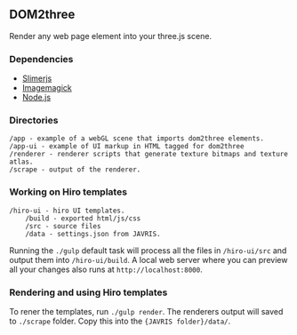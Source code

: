 ## DOM2three

Render any web page element into your three.js scene.

### Dependencies

* [Slimerjs](http://slimerjs.org)
* [Imagemagick](http://www.imagemagick.org)
* [Node.js](http://http://nodejs.org/)


### Directories

    /app - example of a webGL scene that imports dom2three elements.
    /app-ui - example of UI markup in HTML tagged for dom2three
    /renderer - renderer scripts that generate texture bitmaps and texture atlas.
    /scrape - output of the renderer.

### Working on Hiro templates

    /hiro-ui - hiro UI templates.
        /build - exported html/js/css
        /src - source files
        /data - settings.json from JAVRIS.

Running the  `./gulp` default task will process all the files in `/hiro-ui/src` and output them into `/hiro-ui/build`.   A local web server where you can preview all your changes also runs at `http://localhost:8000`.


### Rendering and using Hiro templates
To rener the templates, run `./gulp render`.  The renderers output will saved to `./scrape` folder.  Copy this into the `{JAVRIS folder}/data/`.



